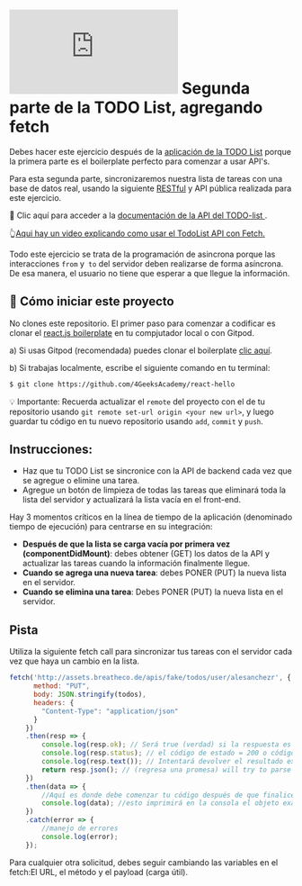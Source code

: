 # ![alt text](https://assets.breatheco.de/apis/img/images.php?blob&random&cat=icon&tags=breathecode,32) Segunda parte de la TODO List, agregando fetch

Debes hacer este ejercicio después de la [aplicación de la TODO List](https://projects.breatheco.de/d/todo-list#readme) porque la primera parte es el boilerplate perfecto para comenzar a usar API's.

Para esta segunda parte, sincronizaremos nuestra lista de tareas con una base de datos real, usando la siguiente [RESTful](http://content.breatheco.de/lesson/understanding-rest-apis) y API pública realizada para este ejercicio.

🔗 Clic aquí para acceder a la [documentación de la API del TODO-list ](http://assets.breatheco.de/apis/fake/todos/).

👆[Aqui hay un video explicando como usar el TodoList API con Fetch.](https://www.youtube.com/watch?v=s6_-c0LFDRo)

Todo este ejercicio se trata de la programación de asincrona porque las interacciones `from` y` to` del servidor deben realizarse de forma asíncrona. De esa manera, el usuario no tiene que esperar a que llegue la información.

## 🌱  Cómo iniciar este proyecto

No clones este repositorio. El primer paso para comenzar a codificar es clonar el [react.js boilerplate](https://github.com/4GeeksAcademy/react-hello) en tu compjutador local o con Gitpod.

a) Si usas Gitpod (recomendada) puedes clonar el boilerplate [clic aquí](https://gitpod.io#https://github.com/4GeeksAcademy/react-hello).

b) Si trabajas localmente, escribe el siguiente comando en tu terminal: 
```sh
$ git clone https://github.com/4GeeksAcademy/react-hello
````

💡 Importante: Recuerda actualizar el `remote` del proyecto con el de tu repositorio usando `git remote set-url origin <your new url>`, y luego guardar tu código en tu nuevo repositorio usando `add`, `commit` y `push`.

## Instrucciones:

- Haz que tu TODO List se sincronice con la API de backend cada vez que se agregue o elimine una tarea.
- Agregue un botón de limpieza de todas las tareas que eliminará toda la lista del servidor y actualizará la lista vacía en el front-end.

Hay 3 momentos críticos en la línea de tiempo de la aplicación (denominado tiempo de ejecución) para centrarse en su integración:
- **Después de que la lista se carga vacía por primera vez (componentDidMount)**: debes obtener (GET) los datos de la API y actualizar las tareas cuando la información finalmente llegue.
- **Cuando se agrega una nueva tarea**: debes PONER (PUT) la nueva lista en el servidor.
- **Cuando se elimina una tarea**: Debes PONER (PUT) la nueva lista en el servidor.

## Pista

Utiliza la siguiente fetch call para sincronizar tus tareas con el servidor cada vez que haya un cambio en la lista.

```js
fetch('http://assets.breatheco.de/apis/fake/todos/user/alesanchezr', {
      method: "PUT",
      body: JSON.stringify(todos),
      headers: {
        "Content-Type": "application/json"
      }
    })
    .then(resp => {
        console.log(resp.ok); // Será true (verdad) si la respuesta es exitosa.
        console.log(resp.status); // el código de estado = 200 o código = 400 etc.
        console.log(resp.text()); // Intentará devolver el resultado exacto como cadena (string)
        return resp.json(); // (regresa una promesa) will try to parse the result as json as return a promise that you can .then for results
    })
    .then(data => {
        //Aquí es donde debe comenzar tu código después de que finalice la búsqueda
        console.log(data); //esto imprimirá en la consola el objeto exacto recibido del servidor
    })
    .catch(error => {
        //manejo de errores
        console.log(error);
    });
```

Para cualquier otra solicitud, debes seguir cambiando las variables en el fetch:El URL, el método y el payload (carga útil).
